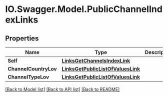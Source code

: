 # IO.Swagger.Model.PublicChannelIndexLinks
## Properties

Name | Type | Description | Notes
------------ | ------------- | ------------- | -------------
**Self** | [**LinksGetChannelsIndexLink**](LinksGetChannelsIndexLink.md) |  | [optional] 
**ChannelCountryLov** | [**LinksGetPublicListOfValuesLink**](LinksGetPublicListOfValuesLink.md) |  | [optional] 
**ChannelTypeLov** | [**LinksGetPublicListOfValuesLink**](LinksGetPublicListOfValuesLink.md) |  | [optional] 

[[Back to Model list]](../README.md#documentation-for-models) [[Back to API list]](../README.md#documentation-for-api-endpoints) [[Back to README]](../README.md)

